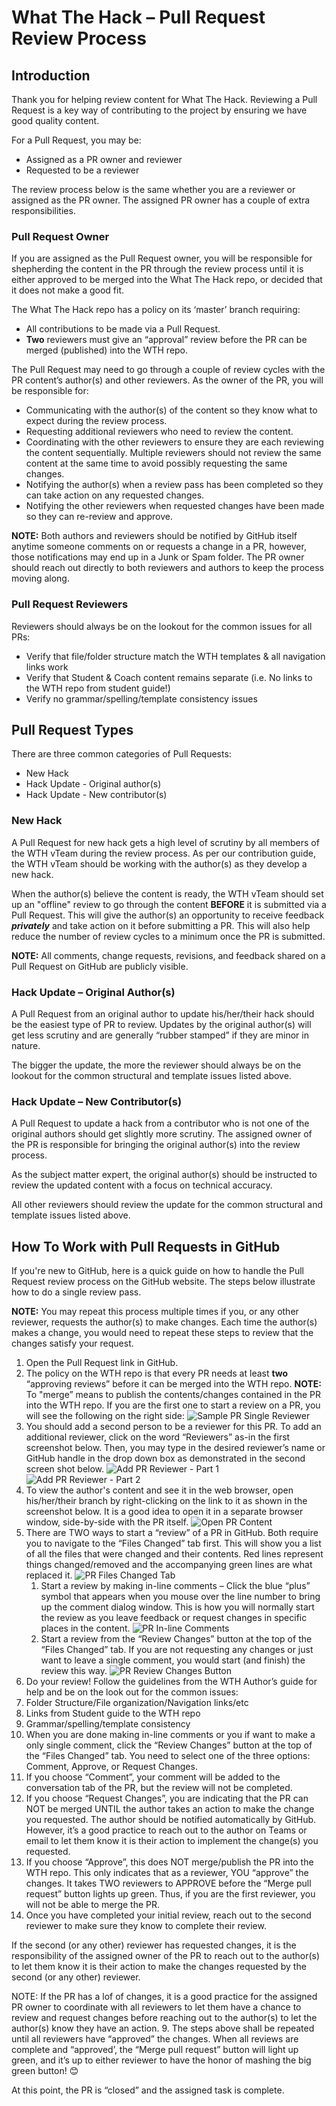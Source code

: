 # What The Hack – Pull Request Review Process

## Introduction
Thank you for helping review content for What The Hack. Reviewing a Pull Request is a key way of contributing to the project by ensuring we have good quality content. 

For a Pull Request, you may be:
- Assigned as a PR owner and reviewer
- Requested to be a reviewer

The review process below is the same whether you are a reviewer or assigned as the PR owner. The assigned PR owner has a couple of extra responsibilities.

### Pull Request Owner

If you are assigned as the Pull Request owner, you will be responsible for shepherding the content in the PR through the review process until it is either approved to be merged into the What The Hack repo, or decided that it does not make a good fit.

The What The Hack repo has a policy on its ‘master’ branch requiring:
- All contributions to be made via a Pull Request.
- **Two** reviewers must give an “approval” review before the PR can be merged (published) into the WTH repo.

The Pull Request may need to go through a couple of review cycles with the PR content’s author(s) and other reviewers. As the owner of the PR, you will be responsible for:
- Communicating with the author(s) of the content so they know what to expect during the review process.
- Requesting additional reviewers who need to review the content.
- Coordinating with the other reviewers to ensure they are each reviewing the content sequentially. Multiple reviewers should not review the same content at the same time to avoid possibly requesting the same changes.
- Notifying the author(s) when a review pass has been completed so they can take action on any requested changes.
- Notifying the other reviewers when requested changes have been made so they can re-review and approve.

**NOTE:** Both authors and reviewers should be notified by GitHub itself anytime someone comments on or requests a change in a PR, however, those notifications may end up in a Junk or Spam folder. The PR owner should reach out directly to both reviewers and authors to keep the process moving along.

### Pull Request Reviewers

Reviewers should always be on the lookout for the common issues for all PRs:
- Verify that file/folder structure match the WTH templates & all navigation links work
- Verify that Student & Coach content remains separate (i.e. No links to the WTH repo from student guide!)
- Verify no grammar/spelling/template consistency issues

## Pull Request Types

There are three common categories of Pull Requests:
- New Hack
- Hack Update - Original author(s)
- Hack Update - New contributor(s)

### New Hack

A Pull Request for new hack gets a high level of scrutiny by all members of the WTH vTeam during the review process. As per our contribution guide, the WTH vTeam should be working with the author(s) as they develop a new hack. 

When the author(s) believe the content is ready, the WTH vTeam should set up an "offline" review to go through the content **BEFORE** it is submitted via a Pull Request. This will give the author(s) an opportunity to receive feedback ***privately*** and take action on it before submitting a PR. This will also help reduce the number of review cycles to a minimum once the PR is submitted.

**NOTE:** All comments, change requests, revisions, and feedback shared on a Pull Request on GitHub are publicly visible.

### Hack Update – Original Author(s)

A Pull Request from an original author to update his/her/their hack should be the easiest type of PR to review. Updates by the original author(s) will get less scrutiny and are generally “rubber stamped” if they are minor in nature.

The bigger the update, the more the reviewer should always be on the lookout for the common structural and template issues listed above.

### Hack Update – New Contributor(s)

A Pull Request to update a hack from a contributor who is not one of the original authors should get slightly more scrutiny. The assigned owner of the PR is responsible for bringing the original author(s) into the review process. 

As the subject matter expert, the original author(s) should be instructed to review the updated content with a focus on technical accuracy. 

All other reviewers should review the update for the common structural and template issues listed above.

## How To Work with Pull Requests in GitHub

If you're new to GitHub, here is a quick guide on how to handle the Pull Request review process on the GitHub website. The steps below illustrate how to do a single review pass. 

**NOTE:** You may repeat this process multiple times if you, or any other reviewer, requests the author(s) to make changes. Each time the author(s) makes a change, you would need to repeat these steps to review that the changes satisfy your request.

1.	Open the Pull Request link in GitHub.
1.	The policy on the WTH repo is that every PR needs at least **two** “approving reviews” before it can be merged into the WTH repo.
**NOTE:** To "merge” means to publish the contents/changes contained in the PR into the WTH repo. 
If you are the first one to start a review on a PR, you will see the following on the right side: 
![Sample PR Single Reviewer](./images/wth-pr-singlereviewer.png "Example PR Single Reviewer")
1.	You should add a second person to be a reviewer for this PR. To add an additional reviewer, click on the word “Reviewers” as-in the first screenshot below. Then, you may type in the desired reviewer’s name or GitHub handle in the drop down box as demonstrated in the second screen shot below.
![Add PR Reviewer - Part 1](./images/wth-pr-addreviewer-01.png "Add PR Reviewer 1")
![Add PR Reviewer - Part 2](./images/wth-pr-addreviewer-02.png "Add PR Reviewer 2")
1.	To view the author's content and see it in the web browser, open his/her/their branch by right-clicking on the link to it as shown in the screenshot below. It is a good idea to open it in a separate browser window, side-by-side with the PR itself. 
![Open PR Content](./images/wth-pr-opencontent.png "Open PR Content")
1.	There are TWO ways to start a “review” of a PR in GitHub. Both require you to navigate to the “Files Changed” tab first. This will show you a list of all the files that were changed and their contents. Red lines represent things changed/removed and the accompanying green lines are what replaced it. 
![PR Files Changed Tab](./images/wth-pr-fileschangedtab.png "PR Files Changed Tab")
    1. Start a review by making in-line comments – Click the blue “plus” symbol that appears when you mouse over the line number to bring up the comment dialog window.  This is how you will normally start the review as you leave feedback or request changes in specific places in the content. 
    ![PR In-line Comments](./images/wth-pr-inlinecomments.png "PR In-line Comments")
    1. Start a review from the “Review Changes” button at the top of the “Files Changed” tab.  If you are not requesting any changes or just want to leave a single comment, you would start (and finish) the review this way.
    ![PR Review Changes Button](./images/wth-pr-reviewchangesbutton.png "PR Review Changes Button")
1.	Do your review!  Follow the guidelines from the WTH Author’s guide for help and be on the look out for the common issues:
1.	Folder Structure/File organization/Navigation links/etc
2.	Links from Student guide to the WTH repo
3.	Grammar/spelling/template consistency
7.	When you are done making in-line comments or you if want to make a only single comment, click the “Review Changes” button at the top of the “Files Changed” tab.  You need to select one of the three options: Comment, Approve, or Request Changes.   
1.	If you choose “Comment”, your comment will be added to the conversation tab of the PR, but the review will not be completed.
2.	If you choose “Request Changes”, you are indicating that the PR can NOT be merged UNTIL the author takes an action to make the change you requested.  The author should be notified automatically by GitHub. However, it’s a good practice to reach out to the author on Teams or email to let them know it is their action to implement the change(s) you requested.
3.	If you choose “Approve”, this does NOT merge/publish the PR into the WTH repo.  This only indicates that as a reviewer, YOU “approve” the changes.  It takes TWO reviewers to APPROVE before the “Merge pull request” button lights up green.  Thus, if you are the first reviewer, you will not be able to merge the PR.  
8.	Once you have completed your initial review, reach out to the second reviewer to make sure they know to complete their review.

If the second (or any other) reviewer has requested changes, it is the responsibility of the assigned owner of the PR to reach out to the author(s) to let them know it is their action to make the changes requested by the second (or any other) reviewer.

NOTE: If the PR has a lof of changes, it is a good practice for the assigned PR owner to coordinate with all reviewers to let them have a chance to review and request changes before reaching out to the author(s) to let the author(s) know they have an action.
9.	The steps above shall be repeated until all reviewers have “approved” the changes. When all reviews are complete and “approved’, the “Merge pull request” button will light up green, and it’s up to either reviewer to have the honor of mashing the big green button! 😊

At this point, the PR is “closed” and the assigned task is complete.
